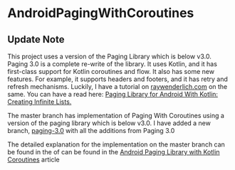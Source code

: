 # AndroidPagingWithCoroutines

## Update Note

This project uses a version of the Paging Library which is below v3.0. Paging 3.0 is a complete re-write of the library. It uses Kotlin, and it has first-class support for Kotlin coroutines and flow. It also has some new features. For example, it supports headers and footers, and it has retry and refresh mechanisms. Luckily, I have a tutorial on [raywenderlich.com](https://www.raywenderlich.com/) on the same. You can have a read here: [Paging Library for Android With Kotlin: Creating Infinite Lists.](https://www.raywenderlich.com/12244218-paging-library-for-android-with-kotlin-creating-infinite-lists) 

The master branch has implementation of Paging With Coroutines using a version of the paging library which is below v3.0. I have added a new branch, [paging-3.0](https://github.com/wangerekaharun/AndroidPagingWithCoroutines/tree/paging-3.0) with all the additions from Paging 3.0


The detailed explanation for the implementation on the master branch can be found in the  of can be found in the [Android Paging Library with Kotlin Coroutines](https://medium.com/@harunwangereka/android-paging-library-with-kotlin-coroutines-b96602e3fae3) article
